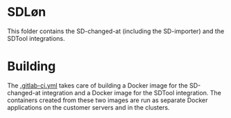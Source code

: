 <!--
SPDX-FileCopyrightText: Magenta ApS
SPDX-License-Identifier: MPL-2.0
-->

# SDLøn

This folder contains the SD-changed-at (including the SD-importer) and the
SDTool integrations.

# Building

The [.gitlab-ci.yml](.gitlab-ci.yml) takes care of building a Docker image
for the SD-changed-at integration and a Docker image for the SDTool
integration. The containers created from these two images are run as separate
Docker applications on the customer servers and in the clusters.
